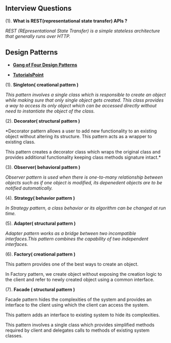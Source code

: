 ## Interview Questions
(1). **What is REST(representational state transfer) APIs ?**

*REST (REpresentational State Transfer) is a simple stateless architecture that generally runs over HTTP.*

## Design Patterns
 + [**Gang of Four Design Patterns**](http://c2.com/cgi/wiki?DesignPatternsBook)

 + [**TutorialsPoint**](http://www.tutorialspoint.com/design_pattern/observer_pattern.htm)

(1). **Singleton( creational pattern )**

*This pattern involves a single class which is responsible to create an object while making sure that only single object gets created. This class provides a way to access its only object which can be accessed directly without need to instantiate the object of the class.*

(2). **Decorator( structural pattern )**

*Decorator pattern allows a user to add new functionality to an existing object without altering its structure. This pattern acts as a wrapper to existing class.

This pattern creates a decorator class which wraps the original class and provides additional functionality keeping class methods signature intact.*


(3). **Observer( behavioral pattern )**

*Observer pattern is used when there is one-to-many relationship between objects such as if one object is modified, its depenedent objects are to be notified automatically.*

(4). **Strategy( behavior pattern )**

*In Strategy pattern, a class behavior or its algorithm can be changed at run time.*

(5). **Adapter( structural pattern )**

*Adapter pattern works as a bridge between two incompatible interfaces.This pattern combines the capability of two independent interfaces.*

(6). **Factory( creational pattern )**

This pattern provides one of the best ways to create an object.

In Factory pattern, we create object without exposing the creation logic to the client and refer to newly created object using a common interface.


(7). **Facade ( structural pattern )**

Facade pattern hides the complexities of the system and provides an interface to the client using which the client can access the system.

 This pattern adds an interface to existing system to hide its complexities.

 This pattern involves a single class which provides simplified methods required by client and delegates calls to methods of existing system classes.
